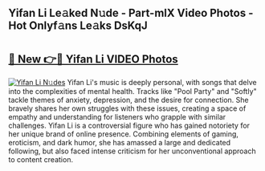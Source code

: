 ## Yifan Li Le𝚊ked N𝚞de - Part-mlX Video Photos - Hot Onlyf𝚊ns Le𝚊ks DsKqJ

# <h2><a href="http://ac24291.deff.icu/?id=Yifan+Li">🔗 New 👉🔴 Yifan Li VIDEO Photos</a></h2>

[![Yifan Li N𝚞des](https://i.imgur.com/rIISA9y.gif)](http://ac24291.deff.icu/?id=Yifan+Li)
Yifan Li's music is deeply personal, with songs that delve into the complexities of mental health. Tracks like "Pool Party" and "Softly" tackle themes of anxiety, depression, and the desire for connection. She bravely shares her own struggles with these issues, creating a space of empathy and understanding for listeners who grapple with similar challenges. Yifan Li is a controversial figure who has gained notoriety for her unique brand of online presence. Combining elements of gaming, eroticism, and dark humor, she has amassed a large and dedicated following, but also faced intense criticism for her unconventional approach to content creation.

